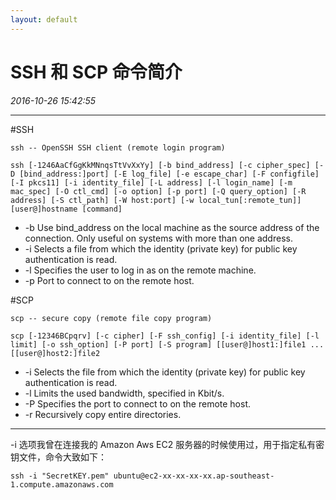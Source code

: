 ```yaml
---
layout: default
---
```


# SSH 和 SCP 命令简介
_2016-10-26 15:42:55_

* * *

#SSH
```
ssh -- OpenSSH SSH client (remote login program)
```
```
ssh [-1246AaCfGgKkMNnqsTtVvXxYy] [-b bind_address] [-c cipher_spec] [-D [bind_address:]port] [-E log_file] [-e escape_char] [-F configfile] [-I pkcs11] [-i identity_file] [-L address] [-l login_name] [-m mac_spec] [-O ctl_cmd] [-o option] [-p port] [-Q query_option] [-R address] [-S ctl_path] [-W host:port] [-w local_tun[:remote_tun]] [user@]hostname [command]
```
* -b Use bind_address on the local machine as the source address of the connection.  Only useful on systems with more than one address.
* -i Selects a file from which the identity (private key) for public key authentication is read.
* -l Specifies the user to log in as on the remote machine.
* -p Port to connect to on the remote host.

#SCP
```
scp -- secure copy (remote file copy program)
```
```
scp [-12346BCpqrv] [-c cipher] [-F ssh_config] [-i identity_file] [-l limit] [-o ssh_option] [-P port] [-S program] [[user@]host1:]file1 ... [[user@]host2:]file2
```
* -i Selects the file from which the identity (private key) for public key authentication is read.
* -l Limits the used bandwidth, specified in Kbit/s.
* -P Specifies the port to connect to on the remote host.
* -r Recursively copy entire directories.

---

-i 选项我曾在连接我的 Amazon Aws EC2 服务器的时候使用过，用于指定私有密钥文件，命令大致如下：
```
ssh -i "SecretKEY.pem" ubuntu@ec2-xx-xx-xx-xx.ap-southeast-1.compute.amazonaws.com
```
